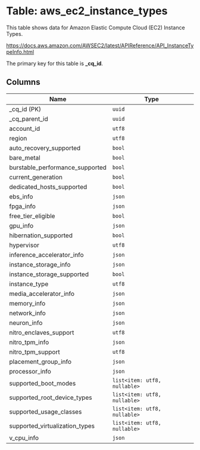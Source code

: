 # Table: aws_ec2_instance_types

This table shows data for Amazon Elastic Compute Cloud (EC2) Instance Types.

https://docs.aws.amazon.com/AWSEC2/latest/APIReference/API_InstanceTypeInfo.html

The primary key for this table is **_cq_id**.

## Columns

| Name          | Type          |
| ------------- | ------------- |
|_cq_id (PK)|`uuid`|
|_cq_parent_id|`uuid`|
|account_id|`utf8`|
|region|`utf8`|
|auto_recovery_supported|`bool`|
|bare_metal|`bool`|
|burstable_performance_supported|`bool`|
|current_generation|`bool`|
|dedicated_hosts_supported|`bool`|
|ebs_info|`json`|
|fpga_info|`json`|
|free_tier_eligible|`bool`|
|gpu_info|`json`|
|hibernation_supported|`bool`|
|hypervisor|`utf8`|
|inference_accelerator_info|`json`|
|instance_storage_info|`json`|
|instance_storage_supported|`bool`|
|instance_type|`utf8`|
|media_accelerator_info|`json`|
|memory_info|`json`|
|network_info|`json`|
|neuron_info|`json`|
|nitro_enclaves_support|`utf8`|
|nitro_tpm_info|`json`|
|nitro_tpm_support|`utf8`|
|placement_group_info|`json`|
|processor_info|`json`|
|supported_boot_modes|`list<item: utf8, nullable>`|
|supported_root_device_types|`list<item: utf8, nullable>`|
|supported_usage_classes|`list<item: utf8, nullable>`|
|supported_virtualization_types|`list<item: utf8, nullable>`|
|v_cpu_info|`json`|